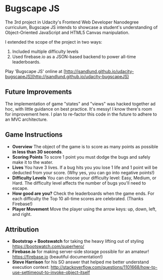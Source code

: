 # Bugscape JS

The 3rd project in Udacity's Frontend Web Developer Nanodegree curriculum, Bugscape JS intends to showcase a student's understanding of Object-Oriented JavaScript and HTML5 Canvas manipulation.

I extended the scope of the project in two ways: 
1. Included multiple difficulty levels
2. Used firebase.io as a JSON-based backend to power all-time leaderboards.

Play 'Bugscape JS' online at [http://jsandlund.github.io/udacity-bugscapeJS](http://jsandlund.github.io/udacity-bugscapeJS)

## Future Improvements

The implementation of game "states" and "views" was hacked together ad hoc, with little guidance on best practice. It's messy! I know there's room for improvement here. I plan to re-factor this code in the future to adhere to an MVC architecture.

## Game Instructions
- **Overview** The object of the game is to score as many points as possible **in less than 30 seconds**.
- **Scoring Points** To score 1 point you must dodge the bugs and safely make it to the water.
- **Lives** You have 3 lives. If a bug hits you you lose 1 life and 1 point will be deducted from your score. (Why yes, you can go into negative points!)
- **Difficulty Levels** You can choose your difficulty level: Easy, Medium, or Hard. The difficulty level affects the number of bugs you'll need to escape.
- **How good are you?** Check the leaderboards when the game ends. For each difficulty the Top 10 all-time scores are celebrated. (Thanks Firebase!)
- **Player Movement** Move the player using the arrow keys: up, down, left, and right.

## Attribution
- **Bootstrap + Bootswatch** for taking the heavy lifting out of styling https://bootswatch.com/superhero/
- **Firebase.io** for making server-side storage possible for an amateur! https://firebase.io (beautiful documentation!)
- **Steve Harrison** for his SO answer that helped me better understand execution context:  http://stackoverflow.com/questions/1101668/how-to-use-settimeout-to-invoke-object-itself
